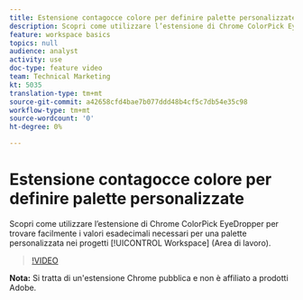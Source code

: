 ```yaml
---
title: Estensione contagocce colore per definire palette personalizzate
description: Scopri come utilizzare l’estensione di Chrome ColorPick EyeDropper per trovare facilmente i valori esadecimali necessari per una palette personalizzata nei progetti Workspace (Area di lavoro).
feature: workspace basics
topics: null
audience: analyst
activity: use
doc-type: feature video
team: Technical Marketing
kt: 5035
translation-type: tm+mt
source-git-commit: a42658cfd4bae7b077ddd48b4cf5c7db54e35c98
workflow-type: tm+mt
source-wordcount: '0'
ht-degree: 0%

---
```



# Estensione contagocce colore per definire palette personalizzate

Scopri come utilizzare l’estensione di Chrome ColorPick EyeDropper per trovare facilmente i valori esadecimali necessari per una palette personalizzata nei progetti [!UICONTROL Workspace] (Area di lavoro).

>[!VIDEO](https://video.tv.adobe.com/v/33775/?quality=12)

**Nota:** Si tratta di un&#39;estensione Chrome pubblica e non è affiliato a prodotti  Adobe.
